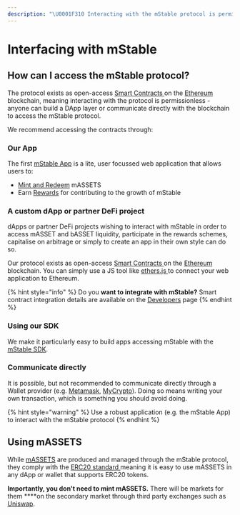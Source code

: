 ```yaml
---
description: "\U0001F310 Interacting with the mStable protocol is permissionless - anyone can build a service to capitalize on the composibility offered through our Smart Contracts"
---
```


# Interfacing with mStable

## How can I access the mStable protocol?

The protocol exists as open-access [Smart Contracts ](https://en.wikipedia.org/wiki/Smart_contract)on the [Ethereum](https://ethereum.org) blockchain, meaning interacting with the protocol is permissionless - anyone can build a DApp layer or communicate directly with the blockchain to access the mStable protocol. 

We recommend accessing the contracts through:

### Our App

The first [mStable App](app.md) is a lite, user focussed web application that allows users to:

* [Mint and Redeem](../massets/minting-and-redemption/) mASSETS
* Earn [Rewards]() for contributing to the growth of mStable

### A custom dApp or partner DeFi project

dApps or partner DeFi projects wishing to interact with mStable in order to access mASSET and bASSET liquidity, participate in the rewards schemes, capitalise on arbitrage or simply to create an app in their own style can do so. 

Our protocol exists as open-access [Smart Contracts ](https://en.wikipedia.org/wiki/Smart_contract)on the [Ethereum](https://ethereum.org) blockchain. You can simply use a JS tool like [ethers.js ](https://github.com/ethers-io/ethers.js/)to connect your web application to Ethereum.

{% hint style="info" %}
Do you **want to integrate with mStable?** Smart contract integration details are available on the [Developers](../../protocol/developers.md) page
{% endhint %}

### Using our SDK

We make it particularly easy to build apps accessing mStable with the [mStable SDK](sdk.md).

### Communicate directly

It is possible, but not recommended to communicate directly through a Wallet provider \(e.g. [Metamask](https://metamask.io/), [MyCrypto](https://mycrypto.com)\). Doing so means writing your own transaction, which is something you should avoid doing.

{% hint style="warning" %}
Use a robust application \(e.g. the mStable App\) to interact with the mStable protocol
{% endhint %}

## Using mASSETS

While [mASSETS](../massets/) are produced and managed through the mStable protocol, they comply with the [ERC20 standard ](https://docs.ethhub.io/built-on-ethereum/erc-token-standards/erc20/)meaning it is easy to use mASSETS in any dApp or wallet that supports ERC20 tokens. 

**Importantly, you don't need to mint mASSETS.** There will be markets for them ****on the secondary market through third party exchanges such as [Uniswap](https://uniswap.exchange/swap).

